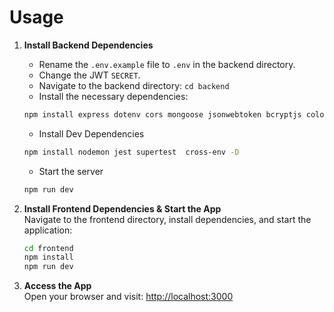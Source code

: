 # Usage

1. **Install Backend Dependencies**  
   
   - Rename the `.env.example` file to `.env` in the backend directory.
   - Change the JWT `SECRET`.
   - Navigate to the backend directory: `cd backend`
   - Install the necessary dependencies:
   ```sh
   npm install express dotenv cors mongoose jsonwebtoken bcryptjs colors swagger-jsdoc swagger-ui-express validator
   ```
   - Install Dev Dependencies
   ```sh
   npm install nodemon jest supertest  cross-env -D
   ```
   - Start the server
   ```sh
   npm run dev
   ```

2. **Install Frontend Dependencies & Start the App**  
   Navigate to the frontend directory, install dependencies, and start the application:
   ```sh
   cd frontend
   npm install
   npm run dev
   ```

4. **Access the App**  
   Open your browser and visit: [http://localhost:3000](http://localhost:3000)
